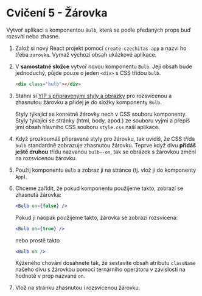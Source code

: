 # Cvičení 5 - Žárovka

Vytvoř aplikaci s komponentou `Bulb`, která se podle předaných props buď rozsvítí nebo zhasne.

1. Založ si nový React projekt pomocí `create-czechitas-app` a nazvi ho třeba `zarovka`. Vymaž výchozí obsah ukázkové aplikace.

1. V **samostatné složce** vytvoř novou komponentu `Bulb`. Její obsah bude jednoduchý, půjde pouze o jeden `<div>` s CSS třídou `bulb`.

	```html
	<div class="bulb"></div>
	```

1. Stáhni si [YIP s připravenými styly a obrázky](https://github.com/Czechitas-React-podklady/React-lekce-04/raw/main/cviceni-01-zarovka/zarovka-zadani.zip) pro rozsvícenou a zhasnutou žárovku a přidej je do složky komponenty `Bulb`.

	Styly týkající se konrétně žárovky nech v CSS souboru komponenty. Styly týkající se stránky (html, body, apod.) ze souboru vyjmi a přepiš jimi obsah hlavního CSS souboru `style.css` naší aplikace.

1. Když prozkoumáš připravené styly pro žárovku, tak uvidíš, že CSS třída `bulb` standardně zobrazuje zhasnutou žárovku. Teprve když divu **přidáš ještě druhou** třídu nazvanou `bulb--on`, tak se obrázek s žárovkou změní na rozsvícenou žárovku.

1. Použij komponentu `Bulb` a zobraz ji na stránce (tj. vlož ji do komponenty `App`).

1. Chceme zařídit, že pokud komponentu použijeme takto, zobrazí se zhasnutá žárovka:
	```jsx
	<Bulb on={false} />
	```

	Pokud ji naopak použijeme takto, žárovka se zobrazí rozsvícená:

	```jsx
	<Bulb on={true} />
	```
	nebo prostě takto
	```jsx
	<Bulb on />
	```

 	Kýženého chování dosáhnete tak, že sestavíte obsah atributu `className` našeho divu s žárovkou pomocí ternárního operátoru v závislosti na hodnotě v prop nazvané `on`.

1. Vlož na stránku zhasnutou i rozsvícenou žárovku.
